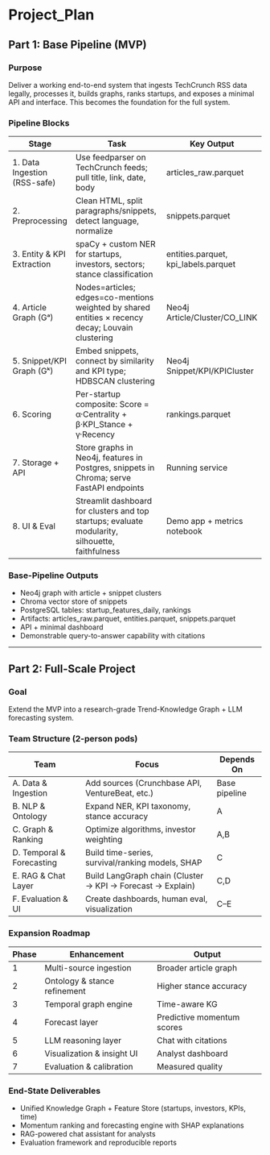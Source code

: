# Project_Plan

## Part 1: Base Pipeline (MVP)

### Purpose
Deliver a working end-to-end system that ingests TechCrunch RSS data legally, processes it, builds graphs, ranks startups, and exposes a minimal API and interface. This becomes the foundation for the full system.

### Pipeline Blocks

| Stage | Task | Key Output |
|--------|------|------------|
| 1. Data Ingestion (RSS-safe) | Use feedparser on TechCrunch feeds; pull title, link, date, body | articles_raw.parquet |
| 2. Preprocessing | Clean HTML, split paragraphs/snippets, detect language, normalize | snippets.parquet |
| 3. Entity & KPI Extraction | spaCy + custom NER for startups, investors, sectors; stance classification | entities.parquet, kpi_labels.parquet |
| 4. Article Graph (Gᵃ) | Nodes=articles; edges=co-mentions weighted by shared entities × recency decay; Louvain clustering | Neo4j Article/Cluster/CO_LINK |
| 5. Snippet/KPI Graph (Gᵏ) | Embed snippets, connect by similarity and KPI type; HDBSCAN clustering | Neo4j Snippet/KPI/KPICluster |
| 6. Scoring | Per-startup composite: Score = α·Centrality + β·KPI_Stance + γ·Recency | rankings.parquet |
| 7. Storage + API | Store graphs in Neo4j, features in Postgres, snippets in Chroma; serve FastAPI endpoints | Running service |
| 8. UI & Eval | Streamlit dashboard for clusters and top startups; evaluate modularity, silhouette, faithfulness | Demo app + metrics notebook |

### Base-Pipeline Outputs
- Neo4j graph with article + snippet clusters  
- Chroma vector store of snippets  
- PostgreSQL tables: startup_features_daily, rankings  
- Artifacts: articles_raw.parquet, entities.parquet, snippets.parquet  
- API + minimal dashboard  
- Demonstrable query-to-answer capability with citations

---

## Part 2: Full-Scale Project

### Goal
Extend the MVP into a research-grade Trend-Knowledge Graph + LLM forecasting system.

### Team Structure (2-person pods)
| Team | Focus | Depends On |
|-------|--------|------------|
| A. Data & Ingestion | Add sources (Crunchbase API, VentureBeat, etc.) | Base pipeline |
| B. NLP & Ontology | Expand NER, KPI taxonomy, stance accuracy | A |
| C. Graph & Ranking | Optimize algorithms, investor weighting | A,B |
| D. Temporal & Forecasting | Build time-series, survival/ranking models, SHAP | C |
| E. RAG & Chat Layer | Build LangGraph chain (Cluster → KPI → Forecast → Explain) | C,D |
| F. Evaluation & UI | Create dashboards, human eval, visualization | C–E |

### Expansion Roadmap
| Phase | Enhancement | Output |
|--------|--------------|--------|
| 1 | Multi-source ingestion | Broader article graph |
| 2 | Ontology & stance refinement | Higher stance accuracy |
| 3 | Temporal graph engine | Time-aware KG |
| 4 | Forecast layer | Predictive momentum scores |
| 5 | LLM reasoning layer | Chat with citations |
| 6 | Visualization & insight UI | Analyst dashboard |
| 7 | Evaluation & calibration | Measured quality |

### End-State Deliverables
- Unified Knowledge Graph + Feature Store (startups, investors, KPIs, time)  
- Momentum ranking and forecasting engine with SHAP explanations  
- RAG-powered chat assistant for analysts  
- Evaluation framework and reproducible reports